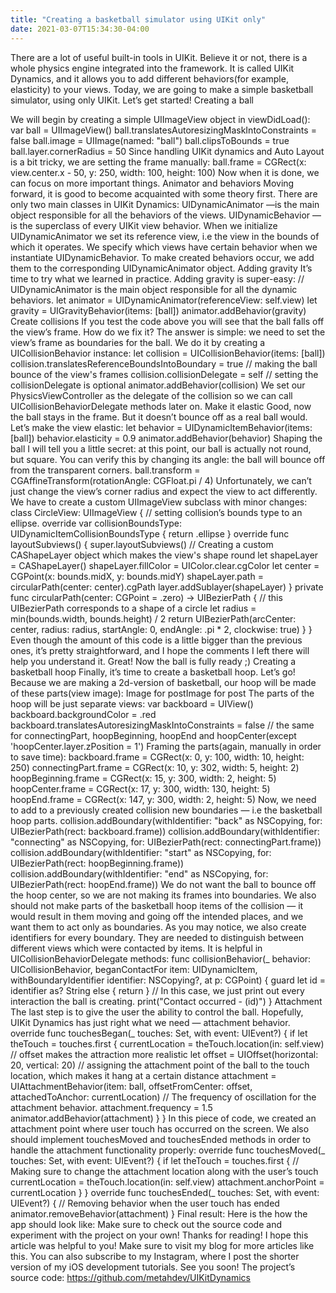 ```yaml
---
title: "Creating a basketball simulator using UIKit only"
date: 2021-03-07T15:34:30-04:00
---
```


There are a lot of useful built-in tools in UIKit. Believe it or not, there is a whole physics engine integrated into the framework. It is called UIKit Dynamics, and it allows you to add different behaviors(for example, elasticity) to your views.
Today, we are going to make a simple basketball simulator, using only UIKit. Let’s get started!
Creating a ball

We will begin by creating a simple UIImageView object in viewDidLoad():
var ball = UIImageView()
ball.translatesAutoresizingMaskIntoConstraints = false
ball.image = UIImage(named: "ball")
ball.clipsToBounds = true
ball.layer.cornerRadius = 50
Since handling UIKit dynamics and Auto Layout is a bit tricky, we are setting the frame manually:
ball.frame = CGRect(x: view.center.x - 50, y: 250, width: 100, height: 100)
Now when it is done, we can focus on more important things.
Animator and behaviors
Moving forward, it is good to become acquainted with some theory first. There are only two main classes in UIKit Dynamics:
UIDynamicAnimator —is the main object responsible for all the behaviors of the views.
UIDynamicBehavior — is the superclass of every UIKit view behavior.
When we initialize UIDynamicAnimator we set its reference view, i.e the view in the bounds of which it operates.
We specify which views have certain behavior when we instantiate UIDynamicBehavior.
To make created behaviors occur, we add them to the corresponding UIDynamicAnimator object.
Adding gravity
It’s time to try what we learned in practice. Adding gravity is super-easy:
// UIDynamicAnimator is the main object responsible for all the dynamic behaviors.
let animator = UIDynamicAnimator(referenceView: self.view)
let gravity = UIGravityBehavior(items: [ball])
animator.addBehavior(gravity)
Create collisions
If you test the code above you will see that the ball falls off the view’s frame. How do we fix it?
The answer is simple: we need to set the view’s frame as boundaries for the ball. We do it by creating a UICollisionBehavior instance:
let collision = UICollisionBehavior(items: [ball])
collision.translatesReferenceBoundsIntoBoundary = true
// making the ball bounce of the view's frames
collision.collisionDelegate = self
// setting the collisionDelegate is optional 
animator.addBehavior(collision)
We set our PhysicsViewController as the delegate of the collision so we can call UICollisionBehaviorDelegate methods later on.
Make it elastic
Good, now the ball stays in the frame. But it doesn’t bounce off as a real ball would. Let’s make the view elastic:
let behavior = UIDynamicItemBehavior(items: [ball])
behavior.elasticity = 0.9
animator.addBehavior(behavior)
Shaping the ball
I will tell you a little secret: at this point, our ball is actually not round, but square. You can verify this by changing its angle: the ball will bounce off from the transparent corners.
ball.transform = CGAffineTransform(rotationAngle: CGFloat.pi / 4)
Unfortunately, we can’t just change the view’s corner radius and expect the view to act differently. We have to create a custom UIImageView subclass with minor changes:
class CircleView: UIImageView {
  // setting collision’s bounds type to an ellipse.
  override var collisionBoundsType: 
           UIDynamicItemCollisionBoundsType { return .ellipse }
  override func layoutSubviews() {
    super.layoutSubviews()
    //  Creating a custom CAShapeLayer object which makes the view's shape round 
    let shapeLayer = CAShapeLayer() 
    shapeLayer.fillColor = UIColor.clear.cgColor
    let center = CGPoint(x: bounds.midX, y: bounds.midY)
    shapeLayer.path = circularPath(center: center).cgPath
    layer.addSublayer(shapeLayer)
  }
  private func circularPath(center: CGPoint = .zero) -> UIBezierPath
  {
    // this UIBezierPath corresponds to a shape of a circle 
    let radius = min(bounds.width, bounds.height) / 2
    return UIBezierPath(arcCenter: center, 
                        radius: radius,
                        startAngle: 0, 
                        endAngle: .pi * 2, clockwise: true)
  }
}
Even though the amount of this code is a little bigger than the previous ones, it’s pretty straightforward, and I hope the comments I left there will help you understand it.
Great! Now the ball is fully ready ;)
Creating a basketball hoop
Finally, it’s time to create a basketball hoop. Let’s go!
Because we are making a 2d-version of basketball, our hoop will be made of these parts(view image):
Image for postImage for post
The parts of the hoop will be just separate views:
var backboard = UIView()
backboard.backgroundColor = .red
backboard.translatesAutoresizingMaskIntoConstraints = false 
// the same for connectingPart, hoopBeginning, hoopEnd and hoopCenter(except 'hoopCenter.layer.zPosition = 1')
Framing the parts(again, manually in order to save time):
backboard.frame = CGRect(x: 0, y: 100, width: 10, height: 250)
connectingPart.frame = CGRect(x: 10, y: 302, width: 5, height: 2)
hoopBeginning.frame = CGRect(x: 15, y: 300, width: 2, height: 5)
hoopCenter.frame = CGRect(x: 17, y: 300, width: 130, height: 5)
hoopEnd.frame = CGRect(x: 147, y: 300, width: 2, height: 5)
Now, we need to add to a previously created collision new boundaries — i.e the basketball hoop parts.
collision.addBoundary(withIdentifier: "back" as NSCopying, for: UIBezierPath(rect: backboard.frame))
collision.addBoundary(withIdentifier: "connecting" as NSCopying, for: UIBezierPath(rect: connectingPart.frame))
collision.addBoundary(withIdentifier: "start" as NSCopying, for: UIBezierPath(rect: hoopBeginning.frame))
collision.addBoundary(withIdentifier: "end" as NSCopying, for: UIBezierPath(rect: hoopEnd.frame))
We do not want the ball to bounce off the hoop center, so we are not making its frames into boundaries.
We also should not make parts of the basketball hoop items of the collision — it would result in them moving and going off the intended places, and we want them to act only as boundaries.
As you may notice, we also create identifiers for every boundary. They are needed to distinguish between different views which were contacted by items. It is helpful in UICollisionBehaviorDelegate methods:
func collisionBehavior(_ behavior: UICollisionBehavior,
beganContactFor item: UIDynamicItem, 
withBoundaryIdentifier identifier: NSCopying?, at p: CGPoint) {
guard let id = identifier as? String else { return }
  // In this case, we just print out every interaction the ball is creating.
  print("Contact occurred - \(id)")
}
Attachment
The last step is to give the user the ability to control the ball. Hopefully, UIKit Dynamics has just right what we need — attachment behavior.
override func touchesBegan(_ touches: Set<UITouch>, with event: UIEvent?) {
  if let theTouch = touches.first {
    currentLocation = theTouch.location(in: self.view)
    // offset makes the attraction more realistic
    let offset = UIOffset(horizontal: 20, vertical: 20)
    // assigning the attachment point of the ball to the touch location, which makes it hang at a certain distance
    attachment = UIAttachmentBehavior(item: ball, 
                                      offsetFromCenter: offset,         
                              attachedToAnchor: currentLocation)
    // The frequency of oscillation for the attachment behavior.
    attachment.frequency = 1.5
    animator.addBehavior(attachment)
  }
}
In this piece of code, we created an attachment point where user touch has occurred on the screen.
We also should implement touchesMoved and touchesEnded methods in order to handle the attachment functionality properly:
override func touchesMoved(_ touches: Set<UITouch>, with event: UIEvent?) { 
  if let theTouch = touches.first {
    // Making sure to change the attachment location along with the user’s touch
    currentLocation = theTouch.location(in: self.view)
    attachment.anchorPoint = currentLocation
  }
}
override func touchesEnded(_ touches: Set<UITouch>, with event: UIEvent?) {
  // Removing behavior when the user touch has ended
  animator.removeBehavior(attachment)
}
Final result:
Here is the how the app should look like:
Make sure to check out the source code and experiment with the project on your own!
Thanks for reading!
I hope this article was helpful to you! Make sure to visit my blog for more articles like this. You can also subscribe to my Instagram, where I post the shorter version of my iOS development tutorials. See you soon!
The project’s source code: https://github.com/metahdev/UIKitDynamics


